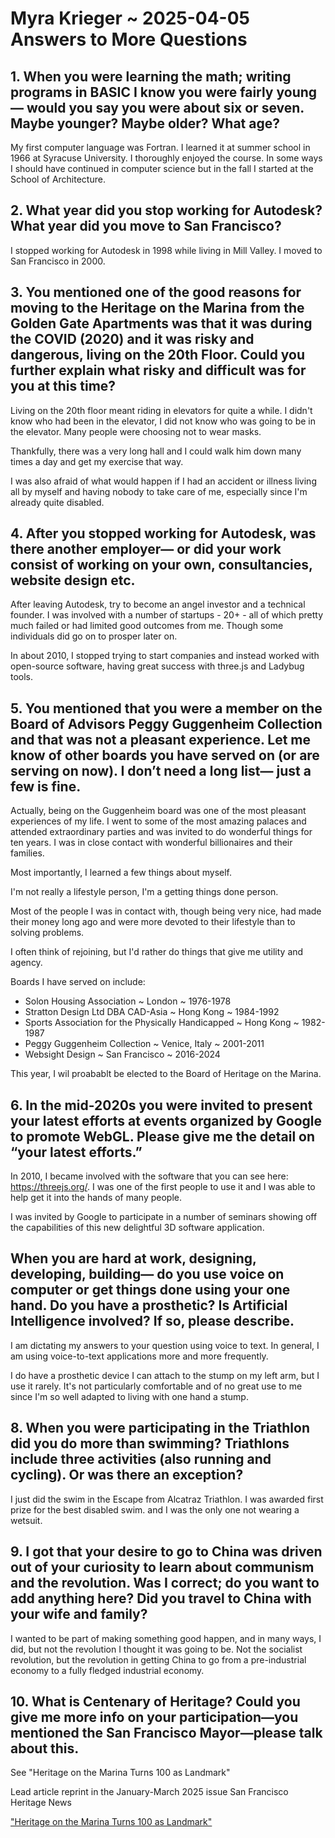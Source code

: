 # Myra Krieger ~ 2025-04-05 Answers to More Questions



## 1. When you were learning the math; writing programs in BASIC I know you were fairly young— would you say you were about six or seven. Maybe younger? Maybe older? What age?

My first computer language was Fortran. I learned it at summer school in 1966 at Syracuse University. I thoroughly enjoyed the course. In some ways I should have continued in computer science but in the fall I started at the School of Architecture. 

## 2. What year did you stop working for Autodesk? What year did you move to San Francisco?

I stopped working for Autodesk in 1998 while living in Mill Valley. I moved to San Francisco in 2000. 

## 3. You mentioned one of the good reasons for moving to the Heritage on the Marina from the Golden Gate Apartments was that it was during the COVID (2020) and it was risky and dangerous, living on the 20th Floor.  Could you further explain what risky and difficult was for you at this time?

Living on the 20th floor meant riding in elevators for quite a while. I didn't know who had been in the elevator, I did not know who was going to be in the elevator. Many people were choosing not to wear masks. 

Thankfully, there was a very long hall and I could walk him down many times a day and get my exercise that way. 

I was also afraid of what would happen if I had an accident or illness living all by myself and having nobody to take care of me, especially since I'm already quite disabled. 

## 4. After you stopped working for Autodesk, was there another employer— or did your work consist of working on your own, consultancies, website design etc.

After leaving Autodesk, try to become an angel investor and a technical founder. I was involved with a number of startups - 20+ - all of which pretty much failed or had limited good outcomes from me. Though some individuals did go on to prosper later on. 

In about 2010, I stopped trying to start companies and instead worked with open-source software, having great success with three.js and Ladybug tools. 

## 5. You mentioned that you were a member on the Board of Advisors Peggy Guggenheim Collection and that was not a pleasant experience.  Let me know of other boards you have served on (or are serving on now). I don’t need a long list— just a few is fine.

Actually, being on the Guggenheim board was one of the most pleasant experiences of my life. I went to some of the most amazing palaces and attended extraordinary parties and was invited to do wonderful things for ten years. I was in close contact with wonderful billionaires and their families.

Most importantly, I learned a few things about myself. 

I'm not really a lifestyle person, I'm a getting things done person. 

Most of the people I was in contact with, though being very nice, had made their money long ago and were more devoted to their lifestyle than to solving problems. 

I often think of rejoining, but I'd rather do things that give me utility and agency. 

Boards I have served on include:

* Solon Housing Association ~ London ~ 1976-1978
* Stratton Design Ltd DBA CAD-Asia ~ Hong Kong ~ 1984-1992
* Sports Association for the Physically Handicapped ~ Hong Kong ~ 1982-1987
* Peggy Guggenheim Collection ~ Venice, Italy ~ 2001-2011
* Websight Design ~ San Francisco ~ 2016-2024

This year, I wil proabablt be elected to the Board of Heritage on the Marina.

## 6.  In the mid-2020s you were invited to present your latest efforts at events organized by Google to promote WebGL. Please give me the detail on “your latest efforts.”

In 2010, I became involved with the software that you can see here: https://threejs.org/. I was one of the first people to use it and I was able to help get it into the hands of many people.

I was invited by Google to participate in a number of seminars showing off the capabilities of this new delightful 3D software application.

## When you are hard at work, designing, developing, building— do you use voice on computer or get things done using your one hand.  Do you have a prosthetic? Is Artificial Intelligence involved? If so, please describe.  

I am dictating my answers to your question using voice to text. In general, I am using voice-to-text applications more and more frequently. 

I do have a prosthetic device I can attach to the stump on my left arm, but I use it rarely. It's not particularly comfortable and of no great use to me since I'm so well adapted to living with one hand a stump.


## 8.  When you were participating in the Triathlon did you do more than swimming? Triathlons include three activities (also running and cycling). Or was there an exception?

I just did the swim in the Escape from Alcatraz Triathlon. I was awarded first prize for the best disabled swim. and I was the only one not wearing a wetsuit. 

## 9.  I got that your desire to go to China was driven out of your curiosity to learn about communism and the revolution.  Was I correct; do you want to add anything here? Did you travel to China with your wife and family?

I wanted to be part of making something good happen, and in many ways, I did, but not the revolution I thought it was going to be. Not the socialist revolution, but the revolution in getting China to go from a pre-industrial economy to a fully fledged industrial economy. 

## 10. What is Centenary of Heritage?  Could you give me more info on your participation—you mentioned the San Francisco Mayor—please talk about this.

See "Heritage on the Marina Turns 100 as Landmark"

Lead article reprint in the January-March 2025 issue San Francisco Heritage News

["Heritage on the Marina Turns 100 as Landmark"](
https://heritage-happenings.github.io/history/publications/2025-01-sfheritage-newsletter/2025-03-r02-sfheritage-reprint-centenary.pdf )
